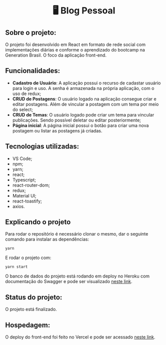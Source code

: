 <h1 align="center">🖥 Blog Pessoal</h1>

## Sobre o projeto:
O projeto foi desenvolvido em React em formato de rede social com implementações diárias e conforme o aprendizado do bootcamp na Generation Brasil. O foco da aplicação front-end.

## Funcionalidades:
* <b>Cadastro de Usuário</b>: A aplicação possui o recurso de cadastar usuário para login e uso. A senha é armazenada na própria aplicação, com o uso de redux;
* <b>CRUD de Postagens</b>: O usuário logado na aplicação consegue criar e editar postagens. Além de vincular a postagem com um tema por meio do select;
* <b>CRUD de Temas</b>: O usuário logado pode criar um tema para vincular publicações. Sendo possível deletar ou editar posteriormente;
* <b>Página inicial</b>: A página inicial possui o botão para criar uma nova postagem ou listar as postagens já criadas.

## Tecnologias utilizadas:
* VS Code;
* npm;
* yarn;
* react;
* Typescript;
* react-router-dom;
* redux;
* Material UI;
* react-toastify;
* axios.

## Explicando o projeto
Para rodar o repositório é necessário clonar o mesmo, dar o seguinte comando para instalar as dependências:
```
yarn
```
E rodar o projeto com:
```
yarn start
```
O banco de dados do projeto está rodando em deploy no Heroku com documentação do Swagger e pode ser visualizado [neste link](https://github.com/vvvvinicius/Blog-Pessoal/tree/main/blogpessoal).

## Status do projeto:
O projeto está finalizado.

## Hospedagem:
O deploy do front-end foi feito no Vercel e pode ser acessado [neste link](https://vvvvinicius.vercel.app/).
